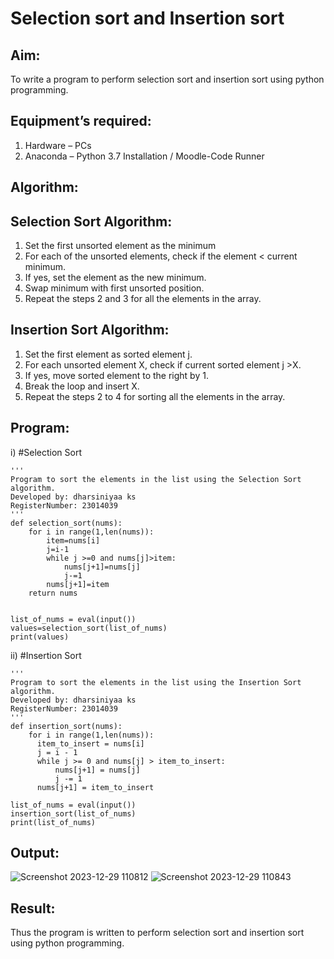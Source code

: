# Selection sort and Insertion sort
## Aim:
To write a program to perform selection sort and insertion sort using python programming.
## Equipment’s required:
1.	Hardware – PCs
2.	Anaconda – Python 3.7 Installation / Moodle-Code Runner
## Algorithm:
## Selection Sort Algorithm:
1.	Set the first unsorted element as the minimum
2.	For each of the unsorted elements, check if the element < current minimum.
3.	If yes, set the element as the new minimum.
4.	Swap minimum with first unsorted position.
5.	Repeat the steps 2 and 3 for all the elements in the array.
## Insertion Sort Algorithm:
1.	Set the first element as sorted element j.
2.	For each unsorted element X, check if current sorted element j >X.
3.	If yes, move sorted element to the right by 1.
4.	Break the loop and insert X.
5.	Repeat the steps 2 to 4 for sorting all the elements in the array.
## Program:
i)	#Selection Sort
```
''' 
Program to sort the elements in the list using the Selection Sort algorithm.
Developed by: dharsiniyaa ks
RegisterNumber: 23014039
'''
def selection_sort(nums):
    for i in range(1,len(nums)):
        item=nums[i]
        j=i-1
        while j >=0 and nums[j]>item:
            nums[j+1]=nums[j]
            j-=1
        nums[j+1]=item    
    return nums
    
    
list_of_nums = eval(input())
values=selection_sort(list_of_nums)
print(values)

```
ii)	#Insertion Sort
```
''' 
Program to sort the elements in the list using the Insertion Sort algorithm.
Developed by: dharsiniyaa ks
RegisterNumber: 23014039
'''
def insertion_sort(nums):
    for i in range(1,len(nums)):
      item_to_insert = nums[i]
      j = i - 1
      while j >= 0 and nums[j] > item_to_insert:
          nums[j+1] = nums[j]
          j -= 1
      nums[j+1] = item_to_insert
        
list_of_nums = eval(input())        
insertion_sort(list_of_nums)
print(list_of_nums)
```

## Output:
![Screenshot 2023-12-29 110812](https://github.com/Dharshiniyaaks/Sorting-Algorithm/assets/155055420/271a2df6-5666-4a6b-9c51-805fe48164e0)
![Screenshot 2023-12-29 110843](https://github.com/Dharshiniyaaks/Sorting-Algorithm/assets/155055420/761e8b6c-4c9c-422e-b15d-e74e737cf4c0)

## Result:
Thus the program is written to perform selection sort and insertion sort using python programming.
